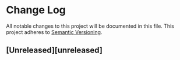 # Change Log
All notable changes to this project will be documented in this file.
This project adheres to [Semantic Versioning](http://semver.org/).

## [Unreleased][unreleased]